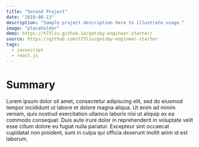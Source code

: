 ```yaml
---
title: "Second Project"
date: "2019-08-13"
description: "Sample project description here to illustrate usage."
image: "placeholder"
demo: https://t73liu.github.io/gatsby-engineer-starter/
source: https://github.com/t73liu/gatsby-engineer-starter
tags:
  - javascript
  - react.js
---
```


# Summary

Lorem ipsum dolor sit amet, consectetur adipiscing elit, sed do eiusmod tempor
incididunt ut labore et dolore magna aliqua. Ut enim ad minim veniam, quis
nostrud exercitation ullamco laboris nisi ut aliquip ex ea commodo consequat.
Duis aute irure dolor in reprehenderit in voluptate velit esse cillum dolore eu
fugiat nulla pariatur. Excepteur sint occaecat cupidatat non proident, sunt in
culpa qui officia deserunt mollit anim id est laborum.
